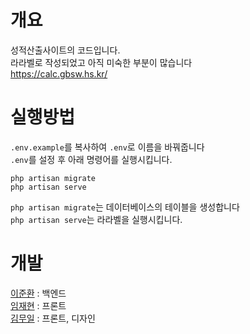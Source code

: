 # 개요
성적산출사이트의 코드입니다.<br>
라라벨로 작성되었고 아직 미숙한 부분이 많습니다<br>
https://calc.gbsw.hs.kr/
# 실행방법
``.env.example``를 복사하여 ``.env``로 이름을 바꿔줍니다<br>
``.env``를 설정 후 아래 명령어를 실행시킵니다.
```
php artisan migrate
php artisan serve
```
``php artisan migrate``는 데이터베이스의 테이블을 생성합니다<br>
``php artisan serve``는 라라벨을 실행시킵니다.
# 개발
<a href="https://github.com/Shell-by">이준환</a> : 백엔드<br>
<a href="https://github.com/reproduce0529">임재현</a> : 프론트<br>
<a href="https://github.com/gimmuil">김무일</a> : 프론트, 디자인
